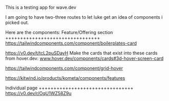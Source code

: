 This is a testing app for wave.dev

I am going to have two-three routes to let luke get an idea of components i picked out.

Here are the components:
Feature/Offering section
++++++++++++++++++++++++++++++++
https://tailwindcomponents.com/component/boilerplates-card

https://v0.dev/t/tcL2puSDayH
Make the cards that exist into these cards from hover.dev: 
www.hover.dev/components/cards#3d-hover-screen-card

https://tailwindcomponents.com/component/grid-hover

https://kitwind.io/products/kometa/components/features

Individual page
++++++++++++++++++++++++++++++++
https://v0.dev/r/OqU1WZ58Z9u